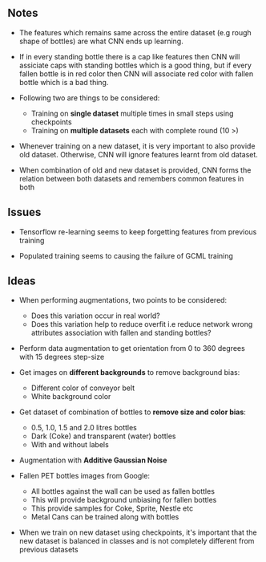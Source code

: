 ## Notes

- The features which remains same across the entire dataset (e.g rough shape of bottles) are what CNN ends up learning. 

- If in every standing bottle there is a cap like features then CNN will assiciate caps with standing bottles which is a good thing, but if every fallen bottle is in red color then CNN will associate red color with fallen bottle which is a bad thing.

- Following two are things to be considered:
    - Training on **single dataset** multiple times in small steps using checkpoints
    - Training on **multiple datasets** each with complete round (10 >)

- Whenever training on a new dataset, it is very important to also provide old dataset. Otherwise, CNN will ignore features learnt from old dataset.

- When combination of old and new dataset is provided, CNN forms the relation between both datasets and remembers common features in both


## Issues

- Tensorflow re-learning seems to keep forgetting features from previous training

- Populated training seems to causing the failure of GCML training


## Ideas

- When performing augmentations, two points to be considered:
	- Does this variation occur in real world?
	- Does this variation help to reduce overfit i.e reduce network wrong attributes association with fallen and standing bottles?

- Perform data augmentation to get orientation from 0 to 360 degrees with 15 degrees step-size

- Get images on **different backgrounds** to remove background bias:
	- Different color of conveyor belt
	- White background color

- Get dataset of combination of bottles to **remove size and color bias**:
	- 0.5, 1.0, 1.5 and 2.0 litres bottles
	- Dark (Coke) and transparent (water) bottles
	- With and without labels

- Augmentation with **Additive Gaussian Noise**

- Fallen PET bottles images from Google:
	- All bottles against the wall can be used as fallen bottles
	- This will provide background unbiasing for fallen bottles
	- This provide samples for Coke, Sprite, Nestle etc
	- Metal Cans can be trained along with bottles 	
- When we train on new dataset using checkpoints, it's important that the new dataset is balanced in classes and is not completely different from previous datasets